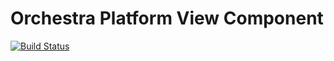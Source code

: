 Orchestra Platform View Component
==============

[![Build Status](https://travis-ci.org/orchestral/view.png?branch=master)](https://travis-ci.org/orchestral/view)
